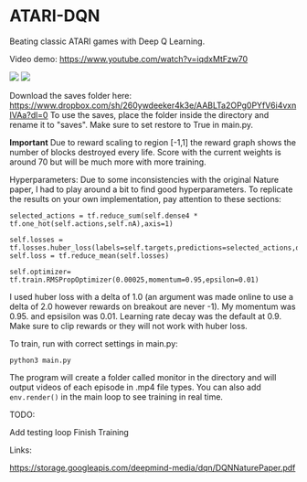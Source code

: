 # ATARI-DQN

Beating classic ATARI games with Deep Q Learning.

Video demo: https://www.youtube.com/watch?v=iqdxMtFzw70

![](https://media.giphy.com/media/9VcPcvjfw9xc2o3sgt/giphy.gif)
![](https://i.imgur.com/crYtWLq.png)

Download the saves folder here: https://www.dropbox.com/sh/260ywdeeker4k3e/AABLTa2OPg0PYfV6i4vxnIVAa?dl=0
To use the saves, place the folder inside the directory and rename it to "saves". Make sure to set restore to True in main.py.

**Important** Due to reward scaling to region [-1,1] the reward graph shows the number of blocks destroyed every life. Score with the current weights is around 70 but will be much more with more training.

Hyperparameters:
Due to some inconsistencies with the original Nature paper, I had to play around a bit to find good hyperparameters. To replicate the results on your own implementation, pay attention to these sections:

```
selected_actions = tf.reduce_sum(self.dense4 * tf.one_hot(self.actions,self.nA),axis=1)

self.losses = tf.losses.huber_loss(labels=self.targets,predictions=selected_actions,delta=1.0)
self.loss = tf.reduce_mean(self.losses)

self.optimizer= tf.train.RMSPropOptimizer(0.00025,momentum=0.95,epsilon=0.01)
```
I used huber loss with a delta of 1.0 (an argument was made online to use a delta of 2.0 however rewards on breakout are never -1). My momentum was 0.95. and epsisilon was 0.01. Learning rate decay was the default at 0.9. Make sure to clip rewards or they will not work with huber loss. 

To train, run with correct settings in main.py:

```
python3 main.py
```
The program will create a folder called monitor in the directory and will output videos of each episode in .mp4 file types. You can also add ```env.render()``` in the main loop to see training in real time. 

TODO:

Add testing loop
Finish Training

Links:

https://storage.googleapis.com/deepmind-media/dqn/DQNNaturePaper.pdf

